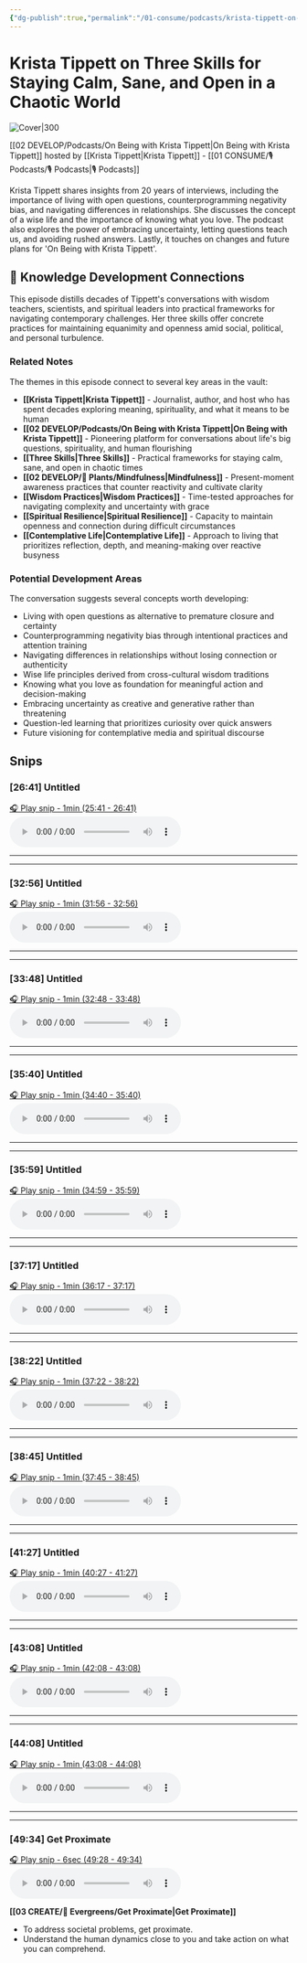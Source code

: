 ```yaml
---
{"dg-publish":true,"permalink":"/01-consume/podcasts/krista-tippett-on-three-skills-for-staying-calm-sane-and-open-in-a-chaotic-world/","title":"Krista Tippett on Three Skills for Staying Calm, Sane, and Open in a Chaotic World","tags":["podcasts","mindfulness","wisdom","resilience","spiritual-practices","meaning-making","contemplative-practices"],"created":"2023-09-10","updated":"2025-07-28"}
---
```


# Krista Tippett on Three Skills for Staying Calm, Sane, and Open in a Chaotic World


![Cover|300](https://wsrv.nl/?url=https%3A%2F%2Fimage.simplecastcdn.com%2Fimages%2Fd5bd87cf-c1b4-4724-a2e0-67be37425906%2Fa6b148ee-97c6-4a85-9e41-868133c93db6%2F3000x3000%2Fonbe-isolated-master-logo-square.jpg%3Faid%3Drss_feed&w=300&h=300)

[[02 DEVELOP/Podcasts/On Being with Krista Tippett\|On Being with Krista Tippett]] hosted by [[Krista Tippett\|Krista Tippett]] - [[01 CONSUME/🎙️ Podcasts/🎙️ Podcasts\|🎙️ Podcasts]]

Krista Tippett shares insights from 20 years of interviews, including the importance of living with open questions, counterprogramming negativity bias, and navigating differences in relationships. She discusses the concept of a wise life and the importance of knowing what you love. The podcast also explores the power of embracing uncertainty, letting questions teach us, and avoiding rushed answers. Lastly, it touches on changes and future plans for 'On Being with Krista Tippett'.

## 🧠 Knowledge Development Connections

This episode distills decades of Tippett's conversations with wisdom teachers, scientists, and spiritual leaders into practical frameworks for navigating contemporary challenges. Her three skills offer concrete practices for maintaining equanimity and openness amid social, political, and personal turbulence.

### Related Notes

The themes in this episode connect to several key areas in the vault:

- **[[Krista Tippett\|Krista Tippett]]** - Journalist, author, and host who has spent decades exploring meaning, spirituality, and what it means to be human
- **[[02 DEVELOP/Podcasts/On Being with Krista Tippett\|On Being with Krista Tippett]]** - Pioneering platform for conversations about life's big questions, spirituality, and human flourishing
- **[[Three Skills\|Three Skills]]** - Practical frameworks for staying calm, sane, and open in chaotic times
- **[[02 DEVELOP/🌿 Plants/Mindfulness\|Mindfulness]]** - Present-moment awareness practices that counter reactivity and cultivate clarity
- **[[Wisdom Practices\|Wisdom Practices]]** - Time-tested approaches for navigating complexity and uncertainty with grace
- **[[Spiritual Resilience\|Spiritual Resilience]]** - Capacity to maintain openness and connection during difficult circumstances
- **[[Contemplative Life\|Contemplative Life]]** - Approach to living that prioritizes reflection, depth, and meaning-making over reactive busyness

### Potential Development Areas

The conversation suggests several concepts worth developing:
- Living with open questions as alternative to premature closure and certainty
- Counterprogramming negativity bias through intentional practices and attention training
- Navigating differences in relationships without losing connection or authenticity
- Wise life principles derived from cross-cultural wisdom traditions
- Knowing what you love as foundation for meaningful action and decision-making
- Embracing uncertainty as creative and generative rather than threatening
- Question-led learning that prioritizes curiosity over quick answers
- Future visioning for contemplative media and spiritual discourse

## Snips


### [26:41] Untitled


[🎧 Play snip - 1min️ (25:41 - 26:41)](https://share.snipd.com/snip/12ef720f-f0b0-4d8e-9b16-44045b73527e)
<audio controls> <source src="https://dts.podtrac.com/redirect.mp3/afp-901179-injected.calisto.simplecastaudio.com/85760130-020c-4d30-8e15-26c5c451394f/episodes/447d3e0f-550b-44f5-bcac-61326e52071b/audio/128/default.mp3?aid=rss_feed&awCollectionId=85760130-020c-4d30-8e15-26c5c451394f&awEpisodeId=447d3e0f-550b-44f5-bcac-61326e52071b&feed=AuAxH_Bf#t=25:41,26:41"> </audio>




---




---


### [32:56] Untitled


[🎧 Play snip - 1min️ (31:56 - 32:56)](https://share.snipd.com/snip/255cf05c-1017-47c7-8a87-29a6d19278bc)
<audio controls> <source src="https://dts.podtrac.com/redirect.mp3/afp-901179-injected.calisto.simplecastaudio.com/85760130-020c-4d30-8e15-26c5c451394f/episodes/447d3e0f-550b-44f5-bcac-61326e52071b/audio/128/default.mp3?aid=rss_feed&awCollectionId=85760130-020c-4d30-8e15-26c5c451394f&awEpisodeId=447d3e0f-550b-44f5-bcac-61326e52071b&feed=AuAxH_Bf#t=31:56,32:56"> </audio>




---




---


### [33:48] Untitled


[🎧 Play snip - 1min️ (32:48 - 33:48)](https://share.snipd.com/snip/5637e046-bc64-4617-8ffb-ea0277b8ad9f)
<audio controls> <source src="https://dts.podtrac.com/redirect.mp3/afp-901179-injected.calisto.simplecastaudio.com/85760130-020c-4d30-8e15-26c5c451394f/episodes/447d3e0f-550b-44f5-bcac-61326e52071b/audio/128/default.mp3?aid=rss_feed&awCollectionId=85760130-020c-4d30-8e15-26c5c451394f&awEpisodeId=447d3e0f-550b-44f5-bcac-61326e52071b&feed=AuAxH_Bf#t=32:48,33:48"> </audio>




---




---


### [35:40] Untitled


[🎧 Play snip - 1min️ (34:40 - 35:40)](https://share.snipd.com/snip/26b772b3-f7df-48f5-a6fa-70da88379673)
<audio controls> <source src="https://dts.podtrac.com/redirect.mp3/afp-901179-injected.calisto.simplecastaudio.com/85760130-020c-4d30-8e15-26c5c451394f/episodes/447d3e0f-550b-44f5-bcac-61326e52071b/audio/128/default.mp3?aid=rss_feed&awCollectionId=85760130-020c-4d30-8e15-26c5c451394f&awEpisodeId=447d3e0f-550b-44f5-bcac-61326e52071b&feed=AuAxH_Bf#t=34:40,35:40"> </audio>




---




---


### [35:59] Untitled


[🎧 Play snip - 1min️ (34:59 - 35:59)](https://share.snipd.com/snip/a57be030-8eb5-4daa-b5a9-e364af7f5aff)
<audio controls> <source src="https://dts.podtrac.com/redirect.mp3/afp-901179-injected.calisto.simplecastaudio.com/85760130-020c-4d30-8e15-26c5c451394f/episodes/447d3e0f-550b-44f5-bcac-61326e52071b/audio/128/default.mp3?aid=rss_feed&awCollectionId=85760130-020c-4d30-8e15-26c5c451394f&awEpisodeId=447d3e0f-550b-44f5-bcac-61326e52071b&feed=AuAxH_Bf#t=34:59,35:59"> </audio>




---




---


### [37:17] Untitled


[🎧 Play snip - 1min️ (36:17 - 37:17)](https://share.snipd.com/snip/43150559-7f0d-4165-9ac8-e7405e1a5a16)
<audio controls> <source src="https://dts.podtrac.com/redirect.mp3/afp-901179-injected.calisto.simplecastaudio.com/85760130-020c-4d30-8e15-26c5c451394f/episodes/447d3e0f-550b-44f5-bcac-61326e52071b/audio/128/default.mp3?aid=rss_feed&awCollectionId=85760130-020c-4d30-8e15-26c5c451394f&awEpisodeId=447d3e0f-550b-44f5-bcac-61326e52071b&feed=AuAxH_Bf#t=36:17,37:17"> </audio>




---




---


### [38:22] Untitled


[🎧 Play snip - 1min️ (37:22 - 38:22)](https://share.snipd.com/snip/5a0291ff-12cd-4eec-a0fc-9c1b36e2c7d9)
<audio controls> <source src="https://dts.podtrac.com/redirect.mp3/afp-901179-injected.calisto.simplecastaudio.com/85760130-020c-4d30-8e15-26c5c451394f/episodes/447d3e0f-550b-44f5-bcac-61326e52071b/audio/128/default.mp3?aid=rss_feed&awCollectionId=85760130-020c-4d30-8e15-26c5c451394f&awEpisodeId=447d3e0f-550b-44f5-bcac-61326e52071b&feed=AuAxH_Bf#t=37:22,38:22"> </audio>




---




---


### [38:45] Untitled


[🎧 Play snip - 1min️ (37:45 - 38:45)](https://share.snipd.com/snip/6d76e8bc-b31a-4eb6-9e99-b35ea9192c2e)
<audio controls> <source src="https://dts.podtrac.com/redirect.mp3/afp-901179-injected.calisto.simplecastaudio.com/85760130-020c-4d30-8e15-26c5c451394f/episodes/447d3e0f-550b-44f5-bcac-61326e52071b/audio/128/default.mp3?aid=rss_feed&awCollectionId=85760130-020c-4d30-8e15-26c5c451394f&awEpisodeId=447d3e0f-550b-44f5-bcac-61326e52071b&feed=AuAxH_Bf#t=37:45,38:45"> </audio>




---




---


### [41:27] Untitled


[🎧 Play snip - 1min️ (40:27 - 41:27)](https://share.snipd.com/snip/1c913f35-c329-4fb8-ac35-ac72642d3934)
<audio controls> <source src="https://dts.podtrac.com/redirect.mp3/afp-901179-injected.calisto.simplecastaudio.com/85760130-020c-4d30-8e15-26c5c451394f/episodes/447d3e0f-550b-44f5-bcac-61326e52071b/audio/128/default.mp3?aid=rss_feed&awCollectionId=85760130-020c-4d30-8e15-26c5c451394f&awEpisodeId=447d3e0f-550b-44f5-bcac-61326e52071b&feed=AuAxH_Bf#t=40:27,41:27"> </audio>




---




---


### [43:08] Untitled


[🎧 Play snip - 1min️ (42:08 - 43:08)](https://share.snipd.com/snip/5c88245e-417f-48b7-b110-04724a135d16)
<audio controls> <source src="https://dts.podtrac.com/redirect.mp3/afp-901179-injected.calisto.simplecastaudio.com/85760130-020c-4d30-8e15-26c5c451394f/episodes/447d3e0f-550b-44f5-bcac-61326e52071b/audio/128/default.mp3?aid=rss_feed&awCollectionId=85760130-020c-4d30-8e15-26c5c451394f&awEpisodeId=447d3e0f-550b-44f5-bcac-61326e52071b&feed=AuAxH_Bf#t=42:08,43:08"> </audio>




---




---


### [44:08] Untitled


[🎧 Play snip - 1min️ (43:08 - 44:08)](https://share.snipd.com/snip/6247aaa2-dbdc-4793-876e-69c02a58ff35)
<audio controls> <source src="https://dts.podtrac.com/redirect.mp3/afp-901179-injected.calisto.simplecastaudio.com/85760130-020c-4d30-8e15-26c5c451394f/episodes/447d3e0f-550b-44f5-bcac-61326e52071b/audio/128/default.mp3?aid=rss_feed&awCollectionId=85760130-020c-4d30-8e15-26c5c451394f&awEpisodeId=447d3e0f-550b-44f5-bcac-61326e52071b&feed=AuAxH_Bf#t=43:08,44:08"> </audio>




---




---


### [49:34] Get Proximate


[🎧 Play snip - 6sec️ (49:28 - 49:34)](https://share.snipd.com/snip/99a3e5ae-ae4a-46c2-a302-0ca78ee24ed2)
<audio controls> <source src="https://dts.podtrac.com/redirect.mp3/afp-901179-injected.calisto.simplecastaudio.com/85760130-020c-4d30-8e15-26c5c451394f/episodes/447d3e0f-550b-44f5-bcac-61326e52071b/audio/128/default.mp3?aid=rss_feed&awCollectionId=85760130-020c-4d30-8e15-26c5c451394f&awEpisodeId=447d3e0f-550b-44f5-bcac-61326e52071b&feed=AuAxH_Bf#t=49:28,49:34"> </audio>


**[[03 CREATE/🌲 Evergreens/Get Proximate\|Get Proximate]]**

- To address societal problems, get proximate.
- Understand the human dynamics close to you and take action on what you can comprehend.

